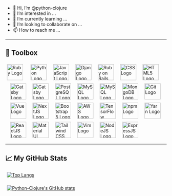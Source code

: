 - 👋 Hi, I’m @python-clojure
- 👀 I’m interested in ...
- 🌱 I’m currently learning ...
- 💞️ I’m looking to collaborate on ...
- 📫 How to reach me ...

---

🧰 Toolbox
---
<div style="justify-content:space-around;">
<img margin-left=10px src="https://cdn.worldvectorlogo.com/logos/ruby.svg" alt="Ruby Logo" width="50" height="50"/> <img style="margin-left:10px;" src="https://cdn.worldvectorlogo.com/logos/python-5.svg" alt="Python Logo" width="50" height="50"/><img style="margin-left:10px;" src="https://cdn.worldvectorlogo.com/logos/logo-javascript.svg" alt="JavaScript Logo" width="50" height="50"/><img style="margin-left:10px;" src="https://cdn.worldvectorlogo.com/logos/django.svg" alt="Django Logo" width="50" height="50"/><img style="margin-left:10px;" src="https://cdn.worldvectorlogo.com/logos/rails-1.svg" alt="Ruby on Rails Logo" width="50" height="50"/><img style="margin-left:10px;" src="https://cdn.worldvectorlogo.com/logos/css3.svg" alt="CSS Logo" width="50" height="50"/><img style="margin-left:10px;" src="https://cdn.worldvectorlogo.com/logos/html5.svg" alt="HTML5 Logo" width="50" height="50"/><img style="margin-left:10px;" src="https://cdn.worldvectorlogo.com/logos/gatsby-logo.svg" alt="Gatsby Logo" width="50" height="50"/><img style="margin-left:10px;" src="https://cdn.worldvectorlogo.com/logos/gatsby-logo.svg" alt="Gatsby Logo" width="50" height="50"/><img style="margin-left:10px;" src="https://cdn.worldvectorlogo.com/logos/postgresql.svg" alt="PostgreSQL Logo" width="50" height="50"/><img style="margin-left:10px;" src="https://cdn.worldvectorlogo.com/logos/mysql-5.svg" alt="MySQL Logo" width="50" height="50"/><img style="margin-left:10px;" src="https://cdn.worldvectorlogo.com/logos/mysql-5.svg" alt="MySQL Logo" width="50" height="50"/><img style="margin-left:10px;" src="https://cdn.worldvectorlogo.com/logos/mongodb.svg" alt="MongoDB Logo" width="50" height="50"/><img style="margin-left:10px;" src="https://cdn.worldvectorlogo.com/logos/git.svg" alt="Git Logo" width="50" height="50"/><img style="margin-left:10px;" src="https://cdn.worldvectorlogo.com/logos/vue-9.svg" alt="Vue Logo" width="50" height="50"/><img style="margin-left:10px;" src="https://cdn.worldvectorlogo.com/logos/next-js.svg" alt="NextJS Logo" width="50" height="50"/><img style="margin-left:10px;" src="https://cdn.worldvectorlogo.com/logos/bootstrap-5-1.svg" alt="Bootstrap 5 Logo" width="50" height="50"/><img style="margin-left:10px;" src="https://cdn.worldvectorlogo.com/logos/aws-logo.svg" alt="AWS Logo" width="50" height="50"/><img style="margin-left:10px;" src="https://cdn.worldvectorlogo.com/logos/tensorflow-2.svg" alt="TensorFlow Logo" width="50" height="50"/><img style="margin-left:10px;" src="https://cdn.worldvectorlogo.com/logos/npm.svg" alt="npm Logo" width="50" height="50"/><img style="margin-left:10px;" src="https://cdn.worldvectorlogo.com/logos/yarn.svg" alt="Yarn Logo" width="50" height="50"/><img style="margin-left:10px;" src="https://cdn.worldvectorlogo.com/logos/react-2.svg" alt="ReactJS Logo" width="50" height="50"/><img style="margin-left:10px;" src="https://cdn.worldvectorlogo.com/logos/material-ui-1.svg" alt="Material UI Logo" width="50" height="50"/><img style="margin-left:10px;" src="https://cdn.worldvectorlogo.com/logos/tailwind-css-2.svg" alt="Tailwind CSS Logo" width="50" height="50"/><img style="margin-left:10px;" src="https://cdn.worldvectorlogo.com/logos/vim.svg" alt="Vim Logo" width="50" height="50"/><img style="margin-left:10px;" src="https://cdn.worldvectorlogo.com/logos/nodejs.svg" alt="NodeJS Logo" width="50" height="50"/><img style="margin-left:10px;" src="https://cdn.worldvectorlogo.com/logos/express-109.svg" alt="ExpressJS Logo" width="50" height="50"/>

<style>
  img {
    padding: 5px;
  }
</style>

</div>

---


## &#x1f4c8; My GitHub Stats

[![Top Langs](https://github-readme-stats.vercel.app/api/top-langs/?username=python-clojure&hide=java,html,css&theme=radical)](https://github.com/anuraghazra/github-readme-stats)

[![Python-Clojure's GitHub stats](https://github-readme-stats.vercel.app/api?username=python-clojure&theme=radical)](https://github.com/anuraghazra/github-readme-stats)

